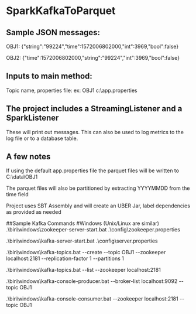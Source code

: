 # SparkKafkaToParquet

## Sample JSON messages:

OBJ1:
{"string":"99224","time":1572006802000,"int":3969,"bool":false}

OBJ2:
{"time":1572006802000,"string":"99224","int":3969,"bool":false}

## Inputs to main method:
Topic name, properties file:
ex: OBJ1 c:\app.properties

## The project includes a StreamingListener and a SparkListener
These will print out messages. This can also be used to log metrics to the log file or to a database table.

## A few notes

If using the default app.properties file the parquet files will be written to C:\data\OBJ1

The parquet files will also be partitioned by extracting YYYYMMDD from the time field

Project uses SBT Assembly and will create an UBER Jar, label dependencies as provided as needed

##Sample Kafka Commands
#Windows (Unix/Linux are similar)
.\bin\windows\zookeeper-server-start.bat .\config\zookeeper.properties

.\bin\windows\kafka-server-start.bat .\config\server.properties

.\bin\windows\kafka-topics.bat --create --topic OBJ1 --zookeeper localhost:2181 --replication-factor 1 --partitions 1

.\bin\windows\kafka-topics.bat --list --zookeeper localhost:2181

.\bin\windows\kafka-console-producer.bat --broker-list localhost:9092 --topic OBJ1

.\bin\windows\kafka-console-consumer.bat --zookeeper localhost:2181 --topic OBJ1
